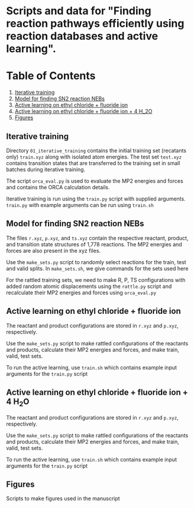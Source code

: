 # Scripts and data for "Finding reaction pathways efficiently using reaction databases and active learning".

# Table of Contents
1. [Iterative training](#example)
2. [Model for finding SN2 reaction NEBs](#example2)
3. [Active learning on ethyl chloride + fluoride ion](#third-example)
4. [Active learning on ethyl chloride + fluoride ion + 4 H_2O](#fourth-example)
5. [Figures](#figures)


## Iterative training

Directory `01_iterative_training` contains the initial training set (recatants only) `train.xyz` along with isolated atom energies. The test set `test.xyz` contains transition states that are transferred to the training set in small batches during iterative training.

The script `orca_eval.py` is used to evaluate the MP2 energies and forces and contains the ORCA calculation details.

Iterative training is run using the `train.py` script with supplied arguments. `train.py` with example arguments can be run using `train.sh`

## Model for finding SN2 reaction NEBs

The files `r.xyz`, `p.xyz`, and `ts.xyz` contain the respective reactant, product, and transition state structures of 1,778 reactions. The MP2 energies and forces are also present in the xyz files.

Use the `make_sets.py` script to randomly select reactions for the train, test and valid splits. In `make_sets.sh`, we give commands for the sets used here

For the rattled training sets, we need to make R, P, TS configurations with added random atomic displacements using the `rattle.py` script and recalculate their MP2 energies and forces using `orca_eval.py`

## Active learning on ethyl chloride + fluoride ion

The reactant and product configurations are stored in `r.xyz` and `p.xyz`, respectively.

Use the `make_sets.py` script to make rattled configurations of the reactants and products, calculate their MP2 energies and forces, and make train, valid, test sets.

To run the active learning, use `train.sh` which contains example input arguments for the `train.py` script

## Active learning on ethyl chloride + fluoride ion + 4 H<sub>2</sub>O

The reactant and product configurations are stored in `r.xyz` and `p.xyz`, respectively.

Use the `make_sets.py` script to make rattled configurations of the reactants and products, calculate their MP2 energies and forces, and make train, valid, test sets.

To run the active learning, use `train.sh` which contains example input arguments for the `train.py` script

## Figures

Scripts to make figures used in the manuscript